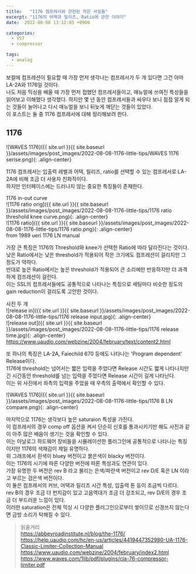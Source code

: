 ```yaml
---
title:   "1176 컴프레서와 관련된 작은 사실들"
excerpt: "1176의 어랙과 릴리즈, Ratio에 관한 이야기"
date:  2022-08-08 13:12:05 +0900

categories:
  - VST
  - compressor

tags:
  - analog
---
```


보컬에 컴프레션이 필요할 때 가장 먼저 생각나는 컴프레서가 두 개 있다면 그건 아마 LA-2A와 1176일 것이다.  
나도 처음 믹싱을 배울 때 가장 먼저 접했던 컴프레서들이고, 매뉴얼에 쓰여진 특성들을 읽어보고 이해했다 생각했다. 하지만 몇 년 동안 컴프레서들과 싸우다 보니 점점 알게 되는 것들이 늘어나고 다시 매뉴얼을 보니 뒤늦게 깨닫는 것들이 있었다.  
이 포스트는 둘 중 1176 컴프레서에 대해 정리해보려 한다.  

## 1176  
  
![WAVES 1176]({{ site.url }}{{ site.baseurl }}/assets/images/post_images/2022-08-08-1176-little-tips/WAVES 1176 serise.png){: .align-center}  

1176 컴프레서는 입출력 레벨과 어택, 릴리즈, ratio를 선택할 수 있는 컴프레서로  LA-2A에 비해 조금 더 사용자 친화적이다.  
하지만 인터페이스에는 드러나지 않는 중요한 특징들이 존재한다.  

1176 in-out curve  
![1176 ratio orig]({{ site.url }}{{ site.baseurl }}/assets/images/post_images/2022-08-08-1176-little-tips/1176 ratio threshold knee curve.png){: .align-center}  
![1176 ratio]({{ site.url }}{{ site.baseurl }}/assets/images/post_images/2022-08-08-1176-little-tips/1176 ratio.png){: .align-center}  
from 1989 ueri 1176 LN manual  

가장 큰 특징은 1176의 Threshold와 knee가 선택한 Ratio에 따라 달라진다는 것이다.  
낮은 Ratio에서는 낮은 threshold가 적용되어 작은 크기에도 컴프레션이 걸리지만 그 정도가 약하다.  
반대로 높은 Ratio에서는 높은 threshold가 적용되어 큰 소리에만 반응하지만 더 과격하게 컴프레션이 걸린다.  
이는 SSL의 컴프레서들에도 공통적으로 나타나는 특징으로 세팅마다 비슷한 정도의 gain reduction이 걸리도록 고안한 것이다.  

사진 두 개  
![release in]({{ site.url }}{{ site.baseurl }}/assets/images/post_images/2022-08-08-1176-little-tips/1176 release input.jpg){: .align-center}  
![release out]({{ site.url }}{{ site.baseurl }}/assets/images/post_images/2022-08-08-1176-little-tips/1176 release time.jpg){: .align-center}  
<https://www.uaudio.com/webzine/2004/february/text/content2.html>

또 하나의 특징은 LA-2A, Faiechild 670 등에도 나타나는 'Program dependent' Release이다.  
1176에 threshold는 넘어서는 짧은 입력을 주었다면 Release 시간도 짧게 나타나지만 긴 시간동안 threshold를 넘는 입력을 주었다면 Release 시간이 길게 나타난다.  
이는 위 사진에서 좌측의 입력을 주었을 때 우측의 출력에서 확인할 수 있다.  

![WAVES 1176]({{ site.url }}{{ site.baseurl }}/assets/images/post_images/2022-08-08-1176-little-tips/1176 B LN compare.png){: .align-center}  

마지막으로 1176는 생각보다 높은 saturaion 특성을 가진다.  
이 컴프레서의 경우 comp off 옵션을 켜서 단순히 신호를 통과시키기만 해도 사진과 같이 아주 많은 배음이 생기는 것을 확인할 수 있다.  
이는 아날로그 하드웨어 장비들을 시뮬레이션한 플러그인에 공통적으로 나타나는 특징이지만 1176의 색채감이 제일 유명하다.  
위 그래프에서 흰색이 bluey 버전이고 붉은색이 blacky 버전이다.  
이는 1176의 시기에 따른 다양한 버전에 따른 특성과도 연관이 있다.  
가장 유명한 두 버전은 rev B 라고 불리는 은색/파란색 버전이고 rev D/E 혹은 LN 이라고 부르는 검은색 버전이다.  
이 둘은 컴프레서의 커브, 어택과 릴리즈 시간 특성, 입출력 톤 등이 조금씩 다르다.  
rev B의 경우 조금 더 펀치감이 있고 고음역대가 조금 더 강조되고, rev D/E의 경우 조금 더 부드러운 느낌이 있다.  
이러한 saturation은 전체 믹싱 시 다양한 플러그인으로부터 쌓이므로 신경쓰지 않는다면 금방 소리가 탁해질 수 있다.  

> 읽을거리  
<https://abbeyroadinstitute.nl/blog/the-1176/>
<https://help.uaudio.com/hc/en-us/articles/4419447352980-UA-1176-Classic-Limiter-Collection-Manual>
<https://www.uaudio.com/webzine/2004/february/index2.html>
<https://www.waves.com/1lib/pdf/plugins/cla-76-compressor-limiter.pdf>

